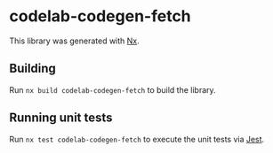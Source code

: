 # codelab-codegen-fetch

This library was generated with [Nx](https://nx.dev).

## Building

Run `nx build codelab-codegen-fetch` to build the library.

## Running unit tests

Run `nx test codelab-codegen-fetch` to execute the unit tests via [Jest](https://jestjs.io).
